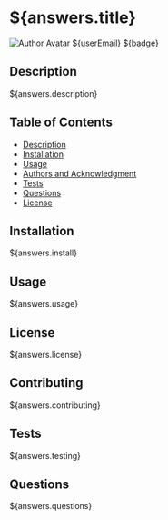 # \${answers.title}

![Author Avatar](${userAvatar}&s=100)
${userEmail}
${badge}

## Description

\${answers.description}

## Table of Contents

- [Description](#description)
- [Installation](#installation)
- [Usage](#usage)
- [Authors and Acknowledgment](#authors-and-acknowledgment)
- [Tests](#tests)
- [Questions](#Questions)
- [License](#license)

## Installation

\${answers.install}

## Usage

\${answers.usage}

## License

\${answers.license}

## Contributing

\${answers.contributing}

## Tests

\${answers.testing}

## Questions

\${answers.questions}
